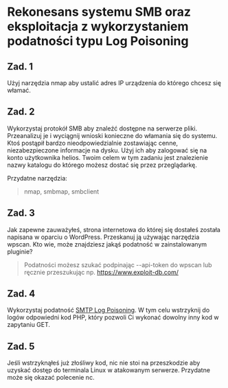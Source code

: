 # Rekonesans systemu SMB oraz eksploitacja z wykorzystaniem podatności typu Log Poisoning

## Zad. 1
Użyj narzędzia nmap aby ustalić adres IP urządzenia do którego chcesz się włamać.

## Zad. 2
Wykorzystaj protokół SMB aby znaleźć dostępne na serwerze pliki. Przeanalizuj je i wyciągnij wnioski konieczne do włamania się do systemu. Ktoś postąpił bardzo nieodpowiedzialnie zostawiając cenne, niezabezpieczone informacje na dysku. Użyj ich aby zalogować się na konto użytkownika helios.
Twoim celem w tym zadaniu jest znalezienie nazwy katalogu do którego możesz dostać się przez przeglądarkę.

Przydatne narzędzia:  
> nmap, smbmap, smbclient

## Zad. 3
Jak zapewne zauważyłeś, strona internetowa do której się dostałeś została napisana w oparciu o WordPress. Przeskanuj ją używając narzędzia wpscan. Kto wie, może znajdziesz jakąś podatność w zainstalowanym pluginie?
> Podatności możesz szukać podpinając --api-token do wpscan lub ręcznie przeszukując np. https://www.exploit-db.com/

## Zad. 4
Wykorzystaj podatność [SMTP Log Poisoning](https://liberty-shell.com/sec/2018/05/19/poisoning/). W tym celu wstrzyknij do logów odpowiedni kod PHP, który pozwoli Ci wykonać dowolny inny kod w zapytaniu GET.

## Zad. 5
Jeśli wstrzyknąłeś już złośliwy kod, nic nie stoi na przeszkodzie aby uzyskać dostęp do terminala Linux w atakowanym serwerze. Przydatne może się okazać polecenie nc.

